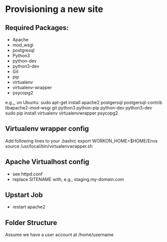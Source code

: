 Provisioning a new site
=================================

## Required Packages:

* Apache
* mod_wsgi
* postgresql
* Python3
* python-dev
* python3-dev
* Git
* pip
* virtualenv
* virtualenv-wrapper
* psycopg2

e.g.,, on Ubuntu:
  sudo apt-get install apache2 postgersql postgersql-contrib libapache2-mod-wsgi git python3 python-pip python-dev python3-dev
  sudo pip install virtualenv virtualenvwrapper psycopg2

## Virtualenv wrapper config
  Add following lines to your .bashrc
  export WORKON_HOME=$HOME/Envs
  source /usr/local/bin/virtualenvwrapper.sh

## Apache Virtualhost config

* see httpd.conf
* replace SITENAME with, e.g., staging.my-domain.com

## Upstart Job

* restart apache2

## Folder Structure
Assume we have a user account at /home/username
